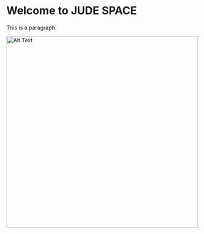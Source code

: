 <!DOCTYPE html>
<html>
<head>
<title>JUDES SPACE</title>
</head>
<body>
<h1>Welcome to JUDE SPACE</h1>
<p>This is a paragraph.</p>
<img src="image.png" alt="Alt Text" style="width:500px">
</body>
</html>
